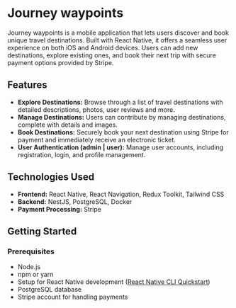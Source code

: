 # Journey waypoints

Journey waypoints is a mobile application that lets users discover and book unique travel destinations. Built with React Native, it offers a seamless user experience on both iOS and Android devices. Users can add new destinations, explore existing ones, and book their next trip with secure payment options provided by Stripe.

## Features

- **Explore Destinations:** Browse through a list of travel destinations with detailed descriptions, photos, user reviews and more.
- **Manage Destinations:** Users can contribute by managing destinations, complete with details and images.
- **Book Destinations:** Securely book your next destination using Stripe for payment and immediately receive an electronic ticket.
- **User Authentication (admin | user):** Manage user accounts, including registration, login, and profile management.

## Technologies Used

- **Frontend:** React Native, React Navigation, Redux Toolkit, Tailwind CSS
- **Backend:** NestJS, PostgreSQL, Docker
- **Payment Processing:** Stripe

## Getting Started

### Prerequisites

- Node.js
- npm or yarn
- Setup for React Native development ([React Native CLI Quickstart](https://reactnative.dev/docs/environment-setup))
- PostgreSQL database
- Stripe account for handling payments
